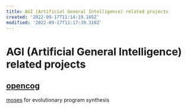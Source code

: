 ```yaml
---
title: AGI (Artificial General Intelligence) related projects
created: '2022-09-17T11:14:19.165Z'
modified: '2022-09-17T11:17:39.310Z'
---
```


# AGI (Artificial General Intelligence) related projects

## [opencog]()

[moses]() for evolutionary program synthesis

